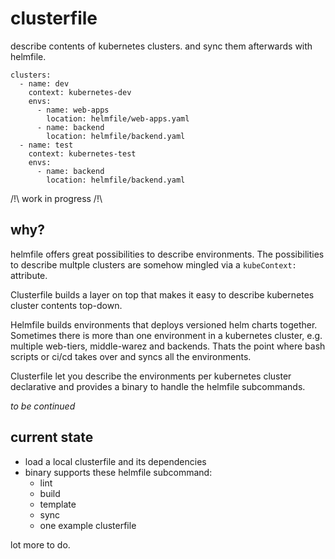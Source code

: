 # clusterfile

describe contents of kubernetes clusters. and sync them afterwards with helmfile.

```
clusters:
  - name: dev
    context: kubernetes-dev
    envs:
      - name: web-apps
        location: helmfile/web-apps.yaml
      - name: backend
        location: helmfile/backend.yaml
  - name: test
    context: kubernetes-test
    envs:
      - name: backend
        location: helmfile/backend.yaml
```

/!\ work in progress /!\

## why? 

helmfile offers great possibilities to describe environments. The possibilities to describe multple clusters are somehow mingled via a `kubeContext:` attribute. 

Clusterfile builds a layer on top that makes it easy to describe kubernetes cluster contents top-down.

Helmfile builds environments that deploys versioned helm charts together. Sometimes there is more than one environment in a kubernetes cluster, e.g. multiple web-tiers, middle-warez and backends. Thats the point where bash scripts or ci/cd takes over and syncs all the environments. 

Clusterfile let you describe the environments per kubernetes cluster declarative and provides a binary to handle the helmfile subcommands.

_to be continued_

## current state

- load a local clusterfile and its dependencies
- binary supports these helmfile subcommand:
  - lint
  - build
  - template
  - sync
  - one example clusterfile

lot more to do.

